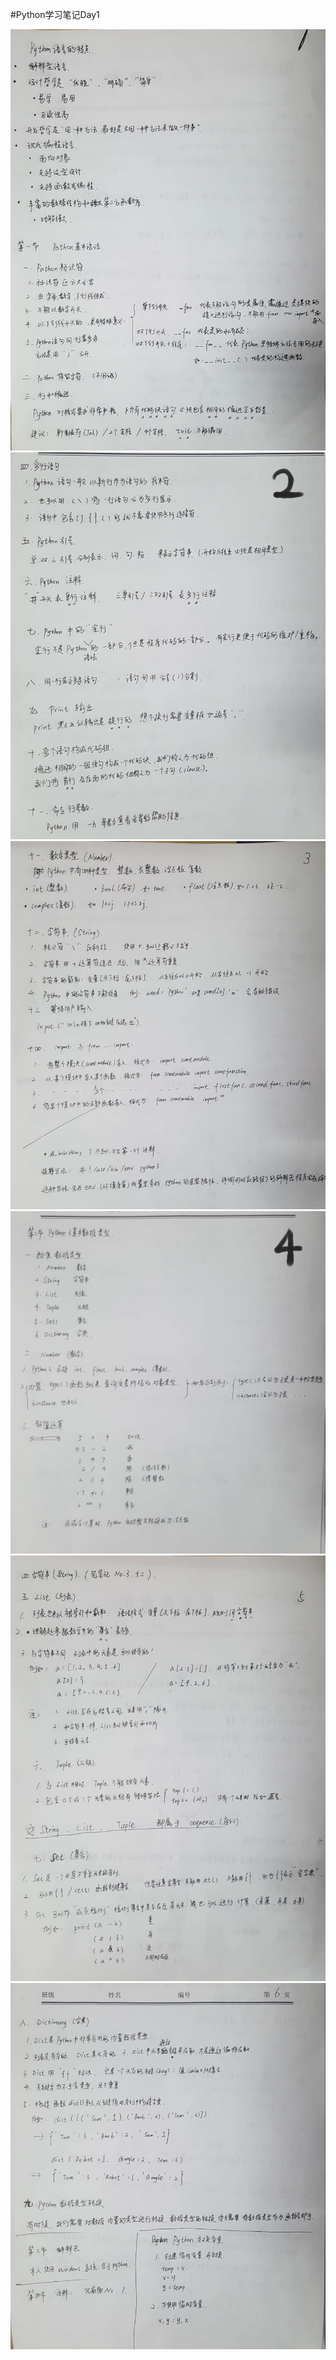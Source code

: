 #Python学习笔记Day1

<img src="./picture/pythonday1_1.jpg">

<img src="./picture/pythonday1_2.jpg">

<img src="./picture/pythonday1_3.jpg">

<img src="./picture/pythonday1_4.jpg">

<img src="./picture/pythonday1_5.jpg">

<img src="./picture/pythonday1_6.jpg">
